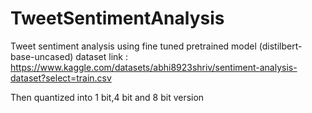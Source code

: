 # TweetSentimentAnalysis
Tweet sentiment analysis using fine tuned pretrained model (distilbert-base-uncased)
dataset link : https://www.kaggle.com/datasets/abhi8923shriv/sentiment-analysis-dataset?select=train.csv

Then quantized into 1 bit,4 bit and 8 bit version
